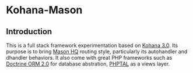 Kohana-Mason
====================

Introduction
---------------------

This is a full stack framework experimentation based on [Kohana 3.0](http://kohanaframework.org/ "Browse Kohana documentation").
Its purpose is to bring [Mason HQ](http://masonhq.com "Browse MasonHQ Documentation") routing style, particularly its autohandler and dhandler behaviors.
It also come with great PHP frameworks such as [Doctrine ORM 2.0](http://www.doctrine-project.org/ "Browse Doctrine2 documentation") for database abstration, [PHPTAL](http://phptal.org/ "Browse PHPTAL documentation") as a views layer.
